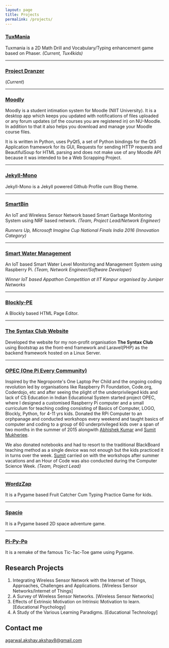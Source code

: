 ```yaml
---
layout: page
title: Projects
permalink: /projects/
---
```

### [TuxMania](https://github.com/tux4kids/tuxmania) 
Tuxmania is a 2D Math Drill and Vocabulary/Typing enhancement game based on Phaser. *(Current, Tux4kids)*

***

### [Project Dranzer]("#") 

(*Current*)

***

### [Moodly](https://github.com/AkshayAgarwal007/Moodly)
Moodly is a student intimation system for Moodle (NIIT University). It is a desktop app which keeps you updated with notifications of files uploaded or any forum updates (of the courses you are registered in) on NU-Moodle. In addition to that it also helps you download and manage your Moodle course files.

It is is written in Python, uses PyQt5, a set of Python bindings for the Qt5 Application framework for its GUI, Requests for sending HTTP requests and BeautifulSoup for HTML parsing and does not make use of any Moodle API because it was intended to be a Web Scrapping Project.

***

### [Jekyll-Mono](https://github.com/AkshayAgarwal007/Jekyll-Mono)
Jekyll-Mono is a Jekyll powered Github Profile cum Blog theme.

***

### [SmartBin]("#")
An IoT and Wireless Sensor Network based Smart Garbage Monitoring System using NRF based network.
*(Team, Project Lead/Network Engineer)*

*Runners Up, Microsoft Imagine Cup National Finals India 2016 (Innovation Category)*

***

### [Smart Water Management]("#")
An IoT based Smart Water Level Monitoring and Management System using Raspberry Pi. *(Team, Network Engineer/Software Developer)*

*Winner IoT based Appathon Competition at IIT Kanpur organised by Juniper Networks*

***

### [Blockly-PE](https://github.com/AkshayAgarwal007/Blockly-PE)
A Blockly based  HTML Page  Editor.

***

### [ The Syntax Club Website]("#")
Developed the website for my non-profit organisation **The Syntax Club** using Bootstrap as the front-end framework and Laravel(PHP) as the backend framework hosted on a Linux Server. 

***

### [ OPEC (One Pi Every Community) ]("") 
Inspired by the Negroponte's One Laptop Per Child and the ongoing coding revolution led by organisations like Raspberry Pi Foundation, Code.org, Coderdojo, etc and after seeing the plight of the underprivileged kids and lack of CS Education in Indian Educational System started project OPEC, where I designed a customised Raspberry Pi computer and a small curriculum for teaching coding consisting of Basics of Computer, LOGO, Blockly, Python, for 4-11 yrs kids. Donated the RPi Computer to an orphpanage and conducted workshops every weekend and taught basics of computer and coding to a group of 60 underprivileged kids over a span of two months in the summer of 2015 alongwith [Abhishek Kumar]() and [Sumit Mukherjee](). 

We also donated notebooks and had to resort to the traditional BlackBoard teaching method as a single device was not enough but the kids practiced it in turns over the week. [Sumit]("") carried on with the workshops after summer vacations and an Hour of Code was also conducted during the Computer Science Week. *(Team, Project Lead)*

***

### [WordzZap]("#")

It is a Pygame based Fruit Catcher Cum Typing Practice Game for kids.

***

### [Spacio](https://AkshayAgarwal007/Spacio)

It is a Pygame based 2D space adventure game. 

***

### [Pi-Py-Po](https://AkshayAgarwal007/Pi-Py-Po)

It is a remake of the famous Tic-Tac-Toe game using Pygame.   


## Research Projects

1. Integrating Wireless Sensor Network with the Internet of Things, Approaches, Challenges and Applications. [Wireless Sensor Networks/Internet of Things]
2. A Survey of Wireless Sensor Networks. [Wireless Sensor Networks]
3. Effects of Extrinsic Motivation on Intrinsic Motivation to learn. [Educational Psychology]
4. A Study of the Various Learning Paradigms. [Educational Technology]


## Contact me

[agarwal.akshay.akshay8@gmail.com](mailto:agarwal.akshay.akshay8@gmail.com)
